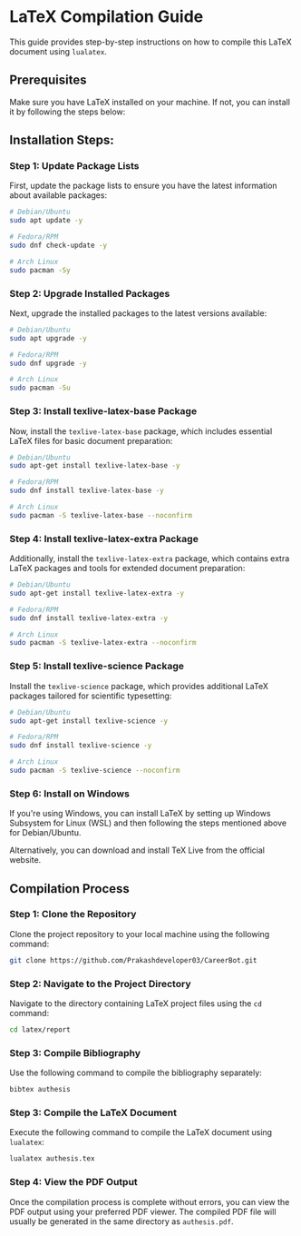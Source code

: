 # LaTeX Compilation Guide

This guide provides step-by-step instructions on how to compile this LaTeX document using `lualatex`.

## Prerequisites

Make sure you have LaTeX installed on your machine.
If not, you can install it by following the steps below:

## Installation Steps:

### Step 1: Update Package Lists

First, update the package lists to ensure you have the latest information about available packages:

```bash
# Debian/Ubuntu
sudo apt update -y

# Fedora/RPM
sudo dnf check-update -y

# Arch Linux
sudo pacman -Sy
```

### Step 2: Upgrade Installed Packages

Next, upgrade the installed packages to the latest versions available:

```bash
# Debian/Ubuntu
sudo apt upgrade -y

# Fedora/RPM
sudo dnf upgrade -y

# Arch Linux
sudo pacman -Su
```

### Step 3: Install texlive-latex-base Package

Now, install the `texlive-latex-base` package, which includes essential LaTeX files for basic document preparation:

```bash
# Debian/Ubuntu
sudo apt-get install texlive-latex-base -y

# Fedora/RPM
sudo dnf install texlive-latex-base -y

# Arch Linux
sudo pacman -S texlive-latex-base --noconfirm
```

### Step 4: Install texlive-latex-extra Package

Additionally, install the `texlive-latex-extra` package, which contains extra LaTeX packages and tools for extended document preparation:

```bash
# Debian/Ubuntu
sudo apt-get install texlive-latex-extra -y

# Fedora/RPM
sudo dnf install texlive-latex-extra -y

# Arch Linux
sudo pacman -S texlive-latex-extra --noconfirm
```

### Step 5: Install texlive-science Package

Install the `texlive-science` package, which provides additional LaTeX packages tailored for scientific typesetting:

```bash
# Debian/Ubuntu
sudo apt-get install texlive-science -y

# Fedora/RPM
sudo dnf install texlive-science -y

# Arch Linux
sudo pacman -S texlive-science --noconfirm
```

### Step 6: Install on Windows

If you're using Windows, you can install LaTeX by setting up Windows Subsystem for Linux (WSL) and then following the steps mentioned above for Debian/Ubuntu.

Alternatively, you can download and install TeX Live from the official website.

## Compilation Process

### Step 1: Clone the Repository

Clone the project repository to your local machine using the following command:

```bash
git clone https://github.com/Prakashdeveloper03/CareerBot.git
```

### Step 2: Navigate to the Project Directory

Navigate to the directory containing LaTeX project files using the `cd` command:

```bash
cd latex/report
```

### Step 3: Compile Bibliography

Use the following command to compile the bibliography separately:

```bash
bibtex authesis
```

### Step 3: Compile the LaTeX Document

Execute the following command to compile the LaTeX document using `lualatex`:

```bash
lualatex authesis.tex
```

### Step 4: View the PDF Output

Once the compilation process is complete without errors, you can view the PDF output using your preferred PDF viewer. The compiled PDF file will usually be generated in the same directory as `authesis.pdf`.
